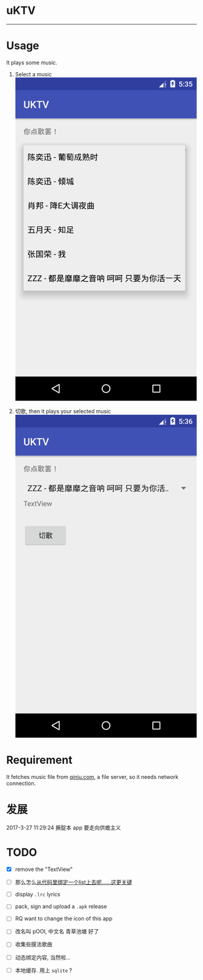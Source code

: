 # uKTV
---

# Usage

It plays some music.

1. Select a music
   ![](doc/Screenshot_1490348139.png)

2. 切歌, then it plays your selected music
   ![](doc/Screenshot_1490348166.png)

# Requirement

It fetches music file from [qiniu.com](qiniu.com), a file server, so it needs network connection.

# 发展

2017-3-27 11:29:24 撅腚本 app 要走向供蟾主义

# TODO

- [x] remove the "TextView"

- [ ] 那么怎么[从代码里绑定一个list上去呢……这更关键](https://developer.android.com/reference/android/widget/ArrayAdapter.html#ArrayAdapter(android.content.Context,%20int,%20java.util.List<T>))

- [ ] display `.lrc` lyrics

- [ ] pack, sign and upload a `.apk` release

- [ ] RQ want to change the icon of this app

- [ ] 改名叫 pOOl, 中文名 青草池塘 好了

- [ ] 收集些膜法歌曲

- [ ] 动态绑定内容, 当然啦...

- [ ] 本地缓存. 用上 `sqlite` ?
